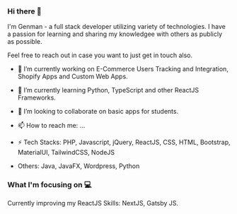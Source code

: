 ### Hi there 👋

 I'm Genman - a full stack developer utilizing variety of technologies.  I have a passion for learning and sharing my knowledgee with others as publicly as possible.

Feel free to reach out in case you want to just get in touch also.


- 🔭 I’m currently working on E-Commerce Users Tracking and Integration, Shopify Apps and Custom Web Apps.
- 🌱 I’m currently learning Python, TypeScript and other ReactJS Frameworks.
- 👯 I’m looking to collaborate on basic apps for students.

- 📫 How to reach me: ...

- ⚡ Tech Stacks: PHP, Javascript, jQuery, ReactJS, CSS, HTML, Bootstrap, MaterialUI, TailwindCSS, NodeJS
- Others: Java, JavaFX, Wordpress, Python
<!--
**genmancoder/genmancoder** is a ✨ _special_ ✨ repository because its `README.md` (this file) appears on your GitHub profile.

Here are some ideas to get you started:

- 🔭 I’m currently working on ...
- 🌱 I’m currently learning ...
- 👯 I’m looking to collaborate on ...
- 🤔 I’m looking for help with ...
- 💬 Ask me about ...
- 📫 How to reach me: ...
- 😄 Pronouns: ...
- ⚡ Fun fact: ...
-->
### What I'm focusing on :computer:
Currently improving my ReactJS Skills: NextJS, Gatsby JS.
